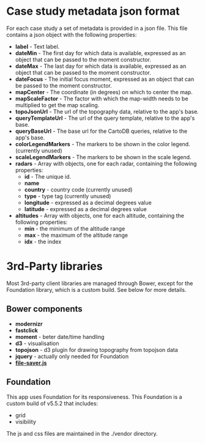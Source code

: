 

# Case study metadata json format

For each case study a set of metadata is provided in a json file. This file contains a json 
object with the following properties:

* __label__ - Text label.
* __dateMin__ - The first day for which data is available, expressed as an object that can be passed to the moment constructor.
* __dateMax__ - The last day for which data is available, expressed as an object that can be passed to the moment constructor.
* __dateFocus__ - The initial focus moment, expressed as an object that can be passed to the moment constructor.
* __mapCenter__ - The coordinate (in degrees) on which to center the map.
* __mapScaleFactor__ - The factor with which the map-width needs to be multiplied to get the map scaling.
* __topoJsonUrl__ - The url of the topography data, relative to the app's base.
* __queryTemplateUrl__ - The url of the query template, relative to the app's base.
* __queryBaseUrl__ - The base url for the CartoDB queries, relative to the app's base.
* __colorLegendMarkers__ - The markers to be shown in the color legend. (currently unused)
* __scaleLegendMarkers__ - The markers to be shown in the scale legend.
* __radars__ - Array with objects, one for each radar, containing the following properties:
    * __id__ - The unique id.
    * __name__ 
    * __country__ - country code (currently unused)
    * __type__ - type tag (currently unused)
    * __longitude__ - expressed as a decimal degrees value
    * __latitude__ - expressed as a decimal degrees value
* __altitudes__ - Array with objects, one for each altitude, containing the following properties:
    * __min__ - the minimum of the altitude range
    * __max__ - the maximum of the altitude range
    * __idx__ - the index

# 3rd-Party libraries

Most 3rd-party client libraries are managed through Bower, except for the Foundation library, which is a custom build. See below for more details.

## Bower components

* __modernizr__
* __fastclick__
* __moment__ - beter date/time handling
* __d3__ - visualisation
* __topojson__ - d3 plugin for drawing topography from topojson data
* __jquery__ - actually only needed for Foundation
* [__file-saver.js__](https://github.com/Teleborder/FileSaver.js)

## Foundation

This app uses Foundation for its responsiveness.
This Foundation is a custom build of v5.5.2 that includes:

* grid
* visibility

The js and css files are maintained in the ./vendor directory.


